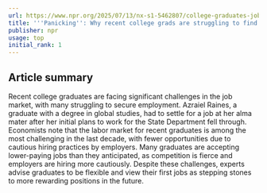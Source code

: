 ```yaml
---
url: https://www.npr.org/2025/07/13/nx-s1-5462807/college-graduates-jobs-employment-unemployment
title: '''Panicking'': Why recent college grads are struggling to find jobs'
publisher: npr
usage: top
initial_rank: 1
---
```

## Article summary
Recent college graduates are facing significant challenges in the job market, with many struggling to secure employment. Azraiel Raines, a graduate with a degree in global studies, had to settle for a job at her alma mater after her initial plans to work for the State Department fell through. Economists note that the labor market for recent graduates is among the most challenging in the last decade, with fewer opportunities due to cautious hiring practices by employers. Many graduates are accepting lower-paying jobs than they anticipated, as competition is fierce and employers are hiring more cautiously. Despite these challenges, experts advise graduates to be flexible and view their first jobs as stepping stones to more rewarding positions in the future.

